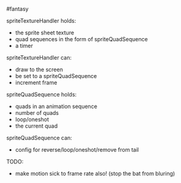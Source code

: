 #fantasy

spriteTextureHandler holds:

  - the sprite sheet texture
  - quad sequences in the form of spriteQuadSequence
  - a timer

spriteTextureHandler can:

  - draw to the screen
  - be set to a spriteQuadSequence
  - increment frame

spriteQuadSequence holds:

  - quads in an animation sequence
  - number of quads
  - loop/oneshot
  - the current quad

spriteQuadSequence can:

  - config for reverse/loop/oneshot/remove from tail


TODO:

  - make motion sick to frame rate also! (stop the bat from bluring)
